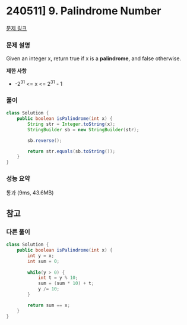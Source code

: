 # 240511] 9. Palindrome Number

[문제 링크](https://leetcode.com/problems/palindrome-number/description/)

### 문제 설명
Given an integer x, return true if x is a **palindrome**, and false otherwise.  

**제한 사항**  
* -2<sup>31</sup> <= x <= 2<sup>31</sup> - 1

### 풀이
```java
class Solution {
    public boolean isPalindrome(int x) {
        String str = Integer.toString(x);
        StringBuilder sb = new StringBuilder(str);

        sb.reverse();

        return str.equals(sb.toString());
    }
}
```

### 성능 요약
통과 (9ms, 43.6MB)

## 참고

###  다른 풀이
```java
class Solution {
    public boolean isPalindrome(int x) {
        int y = x;
        int sum = 0;
        
        while(y > 0) {
            int t = y % 10;
            sum = (sum * 10) + t;
            y /= 10;
        }

        return sum == x;
    }
}
```
